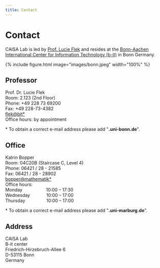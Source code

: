 ```yaml
---
title: Contact
---
```


# <i class="fas fa-envelope"></i>Contact

CAISA Lab is led by [Prof. Lucie Flek](https://lucieflek.github.io/) and resides at the [Bonn-Aachen International Center for Information Technology (b-it)](https://www.b-it-center.de) in Bonn Germany. 

{% include figure.html image="images/bonn.jpeg" width="100%" %}

## Professor

Prof. Dr. Lucie Flek
<br>
Room: 2.123 (2nd Floor)
<br>
Phone: +49 228 73 69200
<br>
Fax: +49 228-73-4382
<br>
[flek@bit*](mailto:flek@bit)
<br>
Office hours: by appointment

&#8291;* To obtain a correct e-mail address please add "**.uni-bonn.de**".

## Office

Katrin Bopper
<br>
Room: 04C20B (Staircase C, Level 4)
<br>
Phone: 06421 / 28 - 21585
<br>
Fax: 06421 / 28 - 28902
<br>
[bopper@mathematik*](mailto:bopper@mathematik)
<br>
Office hours:
<br>
Monday &nbsp; &nbsp; &nbsp; &nbsp; &nbsp; &nbsp; &nbsp; &nbsp; &nbsp; 10:00 – 17:30
<br>
Wednesday &nbsp; &nbsp; &nbsp; &nbsp; &nbsp; &nbsp;	10:00 – 17:00
<br>
Thursday &nbsp; &nbsp; &nbsp; &nbsp; &nbsp; &nbsp; &nbsp; &nbsp; 10:00 – 17:00

&#8291;* To obtain a correct e-mail address please add "**.uni-marburg.de**".

## Address

CAISA Lab
<br>
B-it center
<br>
Friedrich-Hirzebruch-Allee 6
<br>
D-53115 Bonn
<br>
Germany